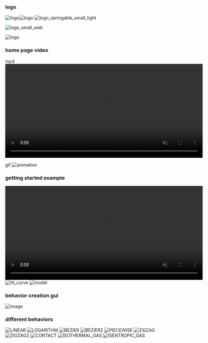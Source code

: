 ### logo

![logo](https://github.com/user-attachments/assets/e285d004-f25e-4c9e-a4d1-c6d1862fd6cd)![logo](https://github.com/user-attachments/assets/b590a65d-8662-45a8-b727-8d2faa28bbdc)
![logo_springable_small_light](https://github.com/user-attachments/assets/4a461ee1-597d-4742-a8ca-34f5576ae166)

![logo_small_web](https://github.com/user-attachments/assets/28ab9c0e-fdd3-41bc-9e5c-4d9fbf59da24)

![logo](https://github.com/user-attachments/assets/b781f0e5-2584-48ac-9f4d-0bd896d60ac7)



### home page video
mp4
<video width="630" height="300" autoplay loop muted src="https://github.com/user-attachments/assets/016852f5-3dd7-49ba-badb-249ba38569c6"></video>

gif
![animation](https://github.com/user-attachments/assets/5b58be17-5fcb-47a2-9554-6ba53ea0c5bf)


### getting started example
<video width="630" height="300" autoplay loop muted src="https://github.com/user-attachments/assets/8b40afd1-db93-4bd7-adfb-1d106e96e740"></video>
![fd_curve](https://github.com/user-attachments/assets/6420086a-d87c-47ce-984e-ce98c6a475d7)
![model](https://github.com/user-attachments/assets/0b51521f-87a2-43ca-a153-7252caca8942)

### behavior creation gui
![image](https://github.com/user-attachments/assets/ee0ccc8b-a02e-418b-be0f-9bb68738fb0b)


### different behaviors
![LINEAR](https://github.com/user-attachments/assets/0dfeb1ca-3857-4d09-8bf5-36228dbc2a85)
![LOGARITHM](https://github.com/user-attachments/assets/c53f1391-81bb-467c-bf56-4a6ebf2f5306)
![BEZIER](https://github.com/user-attachments/assets/34446134-1988-4691-a261-865f25290b22)
![BEZIER2](https://github.com/user-attachments/assets/8f5dae45-7a2e-46bd-afe1-ff1ef5814a8c)
![PIECEWISE](https://github.com/user-attachments/assets/66de0d4b-bd8a-4463-9c92-ef6190981e31)
![ZIGZAG](https://github.com/user-attachments/assets/31c61352-53b9-4ab8-b190-0f4d326e4333)
![ZIGZAG2](https://github.com/user-attachments/assets/2e44e2ca-29eb-4298-88d8-537482379d6a)
![CONTACT](https://github.com/user-attachments/assets/a8f17fe5-cd4f-41fe-b7a1-65842625f7d9)
![ISOTHERMAL_GAS](https://github.com/user-attachments/assets/b9d2d7d8-b502-4249-9218-7e79cbf44ebd)
![ISENTROPIC_GAS](https://github.com/user-attachments/assets/986d1eaf-9619-4750-924a-542f27a4c68c)





